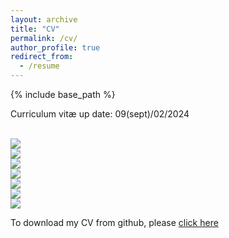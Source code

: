 ```yaml
---
layout: archive
title: "CV"
permalink: /cv/
author_profile: true
redirect_from:
  - /resume
---
```


{% include base_path %}

Curriculum vitæ up date: 09(sept)/02/2024

<br/><img src='/images/CV_Stenger_Pierre_Louis_01.png'>
<br/><img src='/images/CV_Stenger_Pierre_Louis_02.png'>
<br/><img src='/images/CV_Stenger_Pierre_Louis_03.png'>
<br/><img src='/images/CV_Stenger_Pierre_Louis_04.png'>
<br/><img src='/images/CV_Stenger_Pierre_Louis_05.png'>
<br/><img src='/images/CV_Stenger_Pierre_Louis_06.png'>
<br/><img src='/images/CV_Stenger_Pierre_Louis_07.png'>

To download my CV from github, please [click here](https://github.com/PLStenger/plstenger.github.io/blob/master/files/CV_Stenger_Pierre_Louis.pdf)

